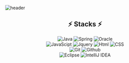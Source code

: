 ![header](https://capsule-render.vercel.app/api?type=waving&color=auto&height=200&section=header)
<div align="center">

<h2> ⚡  Stacks  ⚡ </h2>

<img alt="Java" src="https://img.shields.io/badge/Java-blue.svg?&style=for-the-badge&logo=Java&logoColor=white"/>
<img alt="Spring" src="https://img.shields.io/badge/Spring-6DB33F.svg?&style=for-the-badge&logo=Spring&logoColor=white"/> 
<img alt="Oracle" src="https://img.shields.io/badge/Oracle-F80000.svg?&style=for-the-badge&logo=Oracle&logoColor=white"/>
<br>
<img alt="JavaScipt" src="https://img.shields.io/badge/JavaScript-F7DF1E.svg?&style=for-the-badge&logo=JavaScript&logoColor=black"/>
<img alt="Jquery" src="https://img.shields.io/badge/Jquery-0769AD.svg?&style=for-the-badge&logo=Jquery&logoColor=white"/> 
<img alt="Html" src="https://img.shields.io/badge/HTML-E34F26.svg?&style=for-the-badge&logo=HTML5&logoColor=white"/> 
<img alt="CSS" src="https://img.shields.io/badge/CSS-1572B6.svg?&style=for-the-badge&logo=CSS3&logoColor=white"/>
<br>
<img alt="Git" src="https://img.shields.io/badge/Git-F05032.svg?&style=for-the-badge&logo=Git&logoColor=white"/>
<img alt="Github" src="https://img.shields.io/badge/Github-181717.svg?&style=for-the-badge&logo=Github&logoColor=white"/>
<br>
<img alt="Eclipse" src="https://img.shields.io/badge/EclipseIDE-2C2255.svg?&style=for-the-badge&logo=Eclipse&logoColor=white"/>
<img alt="IntelliJ IDEA" src="https://img.shields.io/badge/IntelliJ-000000.svg?&style=for-the-badge&logo=IntelliJ&logoColor=white"/>
<br><br><br>
  
</div>



